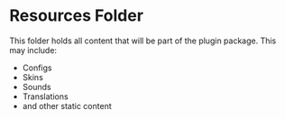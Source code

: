 # Resources Folder
This folder holds all content that will be part of the plugin package.
This may include:
* Configs
* Skins
* Sounds
* Translations
* and other static content
